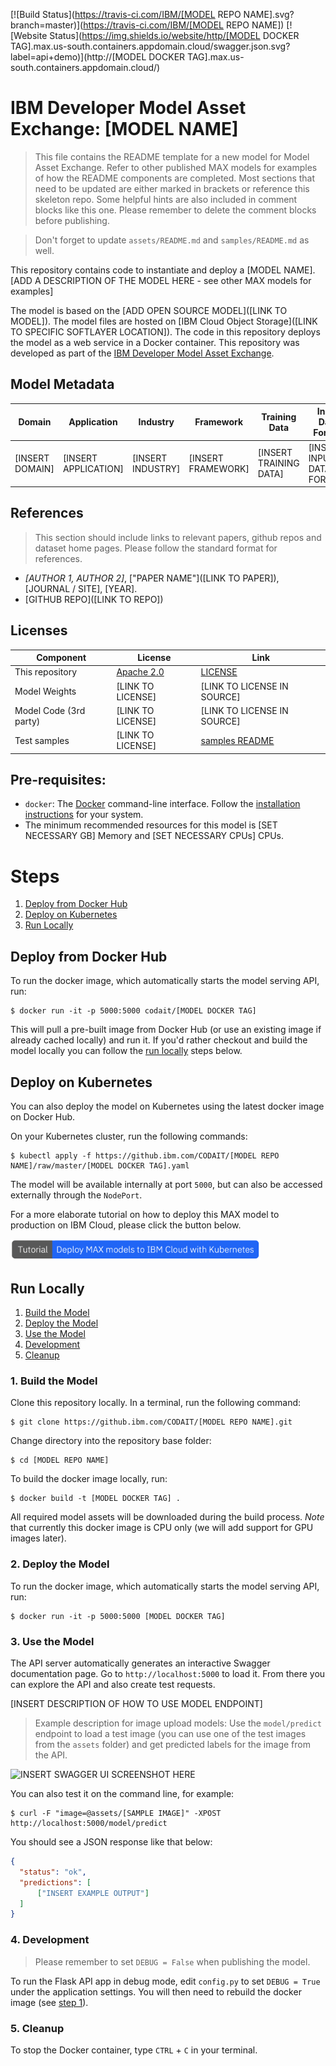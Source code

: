 [![Build Status](https://travis-ci.com/IBM/[MODEL REPO NAME].svg?branch=master)](https://travis-ci.com/IBM/[MODEL REPO NAME]) [![Website Status](https://img.shields.io/website/http/[MODEL DOCKER TAG].max.us-south.containers.appdomain.cloud/swagger.json.svg?label=api+demo)](http://[MODEL DOCKER TAG].max.us-south.containers.appdomain.cloud/)

# IBM Developer Model Asset Exchange: [MODEL NAME]

> This file contains the README template for a new model for Model Asset Exchange.
Refer to other published MAX models for examples of how the README components are completed.
Most sections that need to be updated are either marked in brackets or reference this skeleton repo.
Some helpful hints are also included in comment blocks like this one. Please remember to delete the 
comment blocks before publishing.

> Don't forget to update `assets/README.md` and `samples/README.md` as well.

This repository contains code to instantiate and deploy a [MODEL NAME].
[ADD A DESCRIPTION OF THE MODEL HERE - see other MAX models for examples]

The model is based on the [ADD OPEN SOURCE MODEL]([LINK TO MODEL]). The model files are hosted on
[IBM Cloud Object Storage]([LINK TO SPECIFIC SOFTLAYER LOCATION]).
The code in this repository deploys the model as a web service in a Docker container. This repository was developed
as part of the [IBM Developer Model Asset Exchange](https://developer.ibm.com/exchanges/models/).

## Model Metadata
| Domain | Application | Industry  | Framework | Training Data | Input Data Format |
| ------------- | --------  | -------- | --------- | --------- | -------------- | 
| [INSERT DOMAIN] | [INSERT APPLICATION] | [INSERT INDUSTRY] | [INSERT FRAMEWORK] | [INSERT TRAINING DATA] | [INSERT INPUT DATA FORMAT] |

## References

> This section should include links to relevant papers, github repos and dataset home pages. Please follow the standard format for references.

* _[AUTHOR 1, AUTHOR 2]_, ["PAPER NAME"]([LINK TO PAPER]), [JOURNAL / SITE], [YEAR].
* [GITHUB REPO]([LINK TO REPO])

## Licenses

| Component | License | Link  |
| ------------- | --------  | -------- |
| This repository | [Apache 2.0](https://www.apache.org/licenses/LICENSE-2.0) | [LICENSE](LICENSE) |
| Model Weights | [LINK TO LICENSE] | [LINK TO LICENSE IN SOURCE] |
| Model Code (3rd party) | [LINK TO LICENSE] | [LINK TO LICENSE IN SOURCE] |
| Test samples | [LINK TO LICENSE] | [samples README](samples/README.md) |

## Pre-requisites:

* `docker`: The [Docker](https://www.docker.com/) command-line interface. Follow the [installation instructions](https://docs.docker.com/install/) for your system.
* The minimum recommended resources for this model is [SET NECESSARY GB] Memory and [SET NECESSARY CPUs] CPUs.

# Steps

1. [Deploy from Docker Hub](#deploy-from-docker-hub)
2. [Deploy on Kubernetes](#deploy-on-kubernetes)
3. [Run Locally](#run-locally)

## Deploy from Docker Hub

To run the docker image, which automatically starts the model serving API, run:

```
$ docker run -it -p 5000:5000 codait/[MODEL DOCKER TAG]
```

This will pull a pre-built image from Docker Hub (or use an existing image if already cached locally) and run it.
If you'd rather checkout and build the model locally you can follow the [run locally](#run-locally) steps below.

## Deploy on Kubernetes

You can also deploy the model on Kubernetes using the latest docker image on Docker Hub.

On your Kubernetes cluster, run the following commands:

```
$ kubectl apply -f https://github.ibm.com/CODAIT/[MODEL REPO NAME]/raw/master/[MODEL DOCKER TAG].yaml
```

The model will be available internally at port `5000`, but can also be accessed externally through the `NodePort`.

For a more elaborate tutorial on how to deploy this MAX model to production on IBM Cloud, please click the button below.

<img src="docs/deploy-max-to-ibm-cloud-with-kubernetes-button.png" width="400px" href="http://ibm.biz/max-to-ibm-cloud-tutorial">

## Run Locally

1. [Build the Model](#1-build-the-model)
2. [Deploy the Model](#2-deploy-the-model)
3. [Use the Model](#3-use-the-model)
4. [Development](#4-development)
5. [Cleanup](#5-cleanup)


### 1. Build the Model

Clone this repository locally. In a terminal, run the following command:

```
$ git clone https://github.ibm.com/CODAIT/[MODEL REPO NAME].git
```

Change directory into the repository base folder:

```
$ cd [MODEL REPO NAME]
```

To build the docker image locally, run: 

```
$ docker build -t [MODEL DOCKER TAG] .
```

All required model assets will be downloaded during the build process. _Note_ that currently this docker image is CPU only (we will add support for GPU images later).


### 2. Deploy the Model

To run the docker image, which automatically starts the model serving API, run:

```
$ docker run -it -p 5000:5000 [MODEL DOCKER TAG]
```

### 3. Use the Model

The API server automatically generates an interactive Swagger documentation page. Go to `http://localhost:5000` to load it. From there you can explore the API and also create test requests.

[INSERT DESCRIPTION OF HOW TO USE MODEL ENDPOINT]

> Example description for image upload models: Use the `model/predict` endpoint to load a test image (you can use one of the test images from the `assets` folder) and get predicted labels for the image from the API.

![INSERT SWAGGER UI SCREENSHOT HERE](docs/swagger-screenshot.png)

You can also test it on the command line, for example:

```
$ curl -F "image=@assets/[SAMPLE IMAGE]" -XPOST http://localhost:5000/model/predict
```

You should see a JSON response like that below:

```json
{
  "status": "ok",
  "predictions": [
      ["INSERT EXAMPLE OUTPUT"]
  ]
}
```

### 4. Development

> Please remember to set `DEBUG = False` when publishing the model. 

To run the Flask API app in debug mode, edit `config.py` to set `DEBUG = True` under the application settings. You will then need to rebuild the docker image (see [step 1](#1-build-the-model)).

### 5. Cleanup

To stop the Docker container, type `CTRL` + `C` in your terminal.
